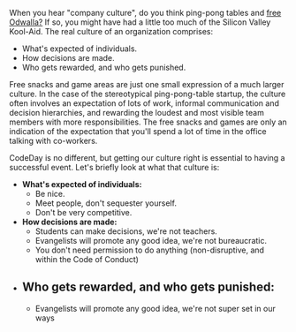 When you hear "company culture", do you think ping-pong tables and [free Odwalla?](https://techcrunch.com/2013/06/05/mourn-the-loss-of-odwalla-mourn-the-loss-of-your-job/) If so, you might have had a little too much of the Silicon Valley Kool-Aid. The real culture of an organization comprises:

- What's expected of individuals.
- How decisions are made.
- Who gets rewarded, and who gets punished.

Free snacks and game areas are just one small expression of a much larger culture. In the case of the stereotypical ping-pong-table startup, the culture often involves an expectation of lots of work, informal communication and decision hierarchies, and rewarding the loudest and most visible team members with more responsibilities. The free snacks and games are only an indication of the expectation that you'll spend a lot of time in the office talking with co-workers.

CodeDay is no different, but getting our culture right is essential to having a successful event. Let's briefly look at what that culture is:

- **What's expected of individuals:**
  - Be nice.
  - Meet people, don't sequester yourself.
  - Don't be very competitive.
- **How decisions are made:**
  - Students can make decisions, we're not teachers.
  - Evangelists will promote any good idea, we're not bureaucratic.
  - You don't need permission to do anything (non-disruptive, and within the Code of Conduct)
- **Who gets rewarded, and who gets punished:**
  - 
  - Evangelists will promote any good idea, we're not super set in our ways